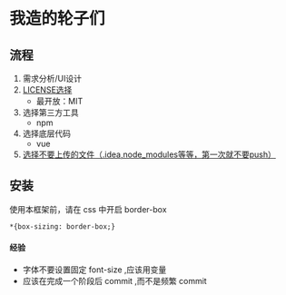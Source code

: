 # 我造的轮子们

## 流程 
1. 需求分析/UI设计
2. [LICENSE选择](http://www.ruanyifeng.com/blog/2011/05/how_to_choose_free_software_licenses.html)
    * 最开放：MIT
3. 选择第三方工具
    * npm
4. 选择底层代码
    * vue    
5. [选择不要上传的文件（.idea,node_modules等等，第一次就不要push）](https://github.com/Hanqing1996/blog/blob/master/github%E7%9B%B8%E5%85%B3/README.md)    
 
## 安装
使用本框架前，请在 css 中开启 border-box
```
*{box-sizing: border-box;}
```
    
#### 经验
* 字体不要设置固定 font-size ,应该用变量
* 应该在完成一个阶段后 commit ,而不是频繁 commit    
    


